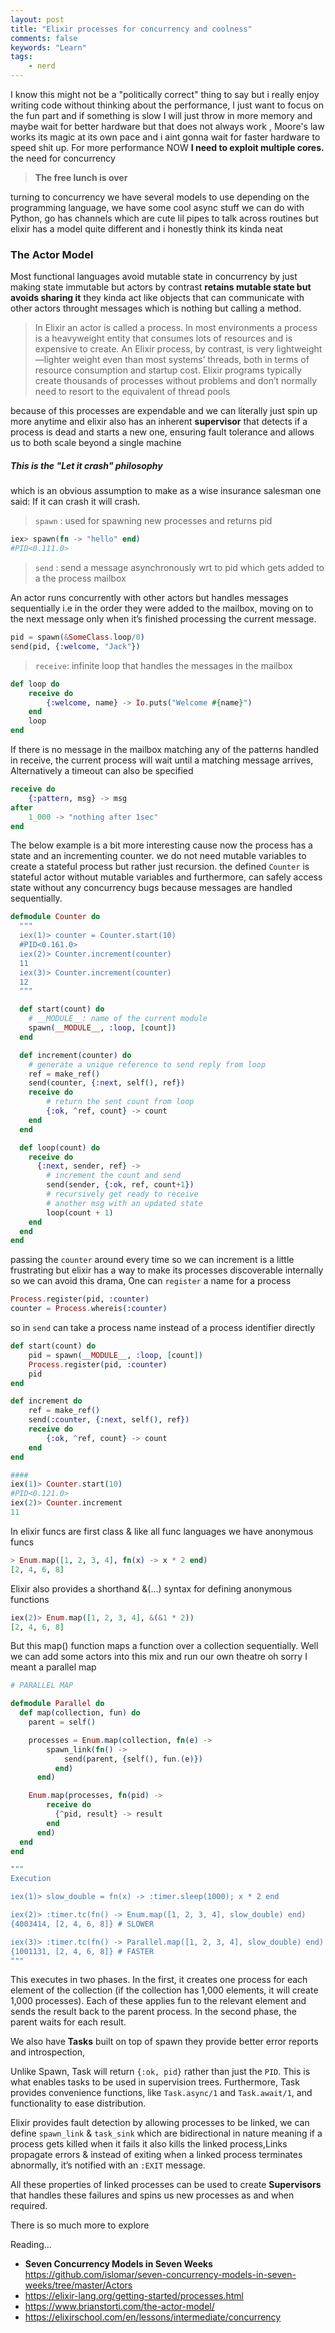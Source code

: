 ```yaml
---
layout: post
title: "Elixir processes for concurrency and coolness"
comments: false
keywords: "Learn"
tags:
    - nerd
---
```



I know this might not be a "politically correct" thing to say but i really enjoy writing code without thinking about the performance, I just want to focus on the fun part and if something is slow I will just throw in more memory and maybe wait for better hardware but that does not always work , Moore's law works its magic at its own pace and i aint gonna wait for faster hardware to speed shit up. For more performance NOW **I need to exploit multiple cores.** the need for concurrency

>  **The free lunch is over**


turning to concurrency we have several models to use depending on the programming language, we have some cool async stuff we can do with Python, go has channels which are cute lil pipes to talk across routines but elixir has a model quite different and i honestly think its kinda neat

### The Actor Model

Most functional languages avoid mutable state in concurrency by just making state immutable but actors by contrast **retains mutable state but avoids sharing it** they kinda act like objects that can communicate with other actors throught messages which is nothing but calling a method.

 > In Elixir an actor is called a process. In most environments a process is a heavyweight entity that consumes lots of resources and is expensive to create. An Elixir process, by contrast, is very lightweight—lighter weight even than most systems’ threads, both in terms of resource consumption and startup cost. Elixir programs typically create thousands of processes without problems and don’t normally need to resort to the equivalent of thread pools

because of this processes are expendable and we can literally just spin up more anytime and elixir also has an inherent **supervisor** that detects if a process is dead and starts a new one, ensuring fault tolerance and allows us to both scale beyond a single machine

##### This is the "Let it crash" philosophy

which is an obvious assumption to make as a wise insurance salesman one said: If it can crash it will crash.

> `spawn` : used for spawning new processes and returns pid

```elixir
iex> spawn(fn -> "hello" end)
#PID<0.111.0>
```
> `send` : send a message asynchronously wrt to pid which gets added to a the process mailbox

An actor runs concurrently with other actors but handles messages sequentially i.e in the order they were added to the mailbox, moving on to the next message only when it’s finished processing the current message.

```elixir
pid = spawn(&SomeClass.loop/0)
send(pid, {:welcome, "Jack"})
```
> `receive`: infinite loop that handles the messages in the mailbox

```elixir
def loop do
    receive do
        {:welcome, name} -> Io.puts("Welcome #{name}")
    end
    loop
end
```

If there is no message in the mailbox matching any of the patterns handled in receive, the current process will wait until a matching message arrives, Alternatively a timeout can also be specified

```elixir
receive do
    {:pattern, msg} -> msg
after
    1_000 -> "nothing after 1sec"
end
```

The below example is a bit more interesting cause now the process has a state and an incrementing counter. we do not need mutable variables to create a stateful process but rather just recursion. the defined `Counter` is stateful actor without mutable variables and furthermore, can safely access state without any concurrency bugs because messages are handled sequentially.


```elixir
defmodule Counter do
  """
  iex(1)> counter = Counter.start(10)
  #PID<0.161.0>
  iex(2)> Counter.increment(counter)
  11
  iex(3)> Counter.increment(counter)
  12
  """

  def start(count) do
    # __MODULE__: name of the current module
    spawn(__MODULE__, :loop, [count])
  end

  def increment(counter) do
    # generate a unique reference to send reply from loop
    ref = make_ref()
    send(counter, {:next, self(), ref})
    receive do
        # return the sent count from loop
        {:ok, ^ref, count} -> count
    end 
  end

  def loop(count) do 
    receive do
      {:next, sender, ref} ->
        # increment the count and send 
        send(sender, {:ok, ref, count+1})
        # recursively get ready to receive 
        # another msg with an updated state
        loop(count + 1)
    end 
  end
end

```

passing the `counter` around every time so we can increment is a little frustrating but elixir has a way to make its processes discoverable internally so we can avoid this drama, One can `register` a name for a process

```elixir
Process.register(pid, :counter)
counter = Process.whereis(:counter)
```

so in `send` can take a process name instead of a process identifier directly

```elixir
def start(count) do
    pid = spawn(__MODULE__, :loop, [count])
    Process.register(pid, :counter)
    pid
end

def increment do
    ref = make_ref()
    send(:counter, {:next, self(), ref})
    receive do
        {:ok, ^ref, count} -> count
    end 
end

#### 
iex(1)> Counter.start(10) 
#PID<0.121.0>
iex(2)> Counter.increment
11
```
    
In elixir funcs are first class & like all func languages we have anonymous funcs

```elixir
> Enum.map([1, 2, 3, 4], fn(x) -> x * 2 end)
[2, 4, 6, 8]
``` 

Elixir also provides a shorthand &(...) syntax for defining anonymous functions

```elixir
iex(2)> Enum.map([1, 2, 3, 4], &(&1 * 2))
[2, 4, 6, 8]
```

But this map() function maps a function over a collection sequentially. Well we can add some actors into this mix and run our own theatre oh sorry I meant a parallel map

```elixir
# PARALLEL MAP

defmodule Parallel do
  def map(collection, fun) do
    parent = self()

    processes = Enum.map(collection, fn(e) ->
        spawn_link(fn() -> 
            send(parent, {self(), fun.(e)})
          end)
      end)

    Enum.map(processes, fn(pid) ->
        receive do 
          {^pid, result} -> result
        end
      end)
  end
end

"""
Execution

iex(1)> slow_double = fn(x) -> :timer.sleep(1000); x * 2 end

iex(2)> :timer.tc(fn() -> Enum.map([1, 2, 3, 4], slow_double) end) 
{4003414, [2, 4, 6, 8]} # SLOWER

iex(3)> :timer.tc(fn() -> Parallel.map([1, 2, 3, 4], slow_double) end) 
{1001131, [2, 4, 6, 8]} # FASTER
"""
```


This executes in two phases. In the first, it creates one process for each element of the collection (if the collection has 1,000 elements, it will create 1,000 processes). Each of these applies fun to the relevant element and sends the result back to the parent process. In the second phase, the parent waits for each result.

We also have **Tasks** built on top of spawn they provide better error reports and introspection, 

Unlike Spawn, Task will return `{:ok, pid}` rather than just the `PID`. This is what enables tasks to be used in supervision trees. Furthermore, Task provides convenience functions, like `Task.async/1` and `Task.await/1`, and functionality to ease distribution.

Elixir provides fault detection by allowing processes to be linked, we can define `spawn_link` & `task_sink` which are bidirectional in nature meaning if a process gets killed when it fails it also kills the linked process,Links propagate errors & instead of exiting when a linked process terminates abnormally, it’s notified with an `:EXIT` message. 

All these properties of linked processes can be used to create **Supervisors** that handles these failures and spins us new processes as and when required.

There is so much more to explore

Reading...

- **Seven Concurrency Models in Seven Weeks** <https://github.com/islomar/seven-concurrency-models-in-seven-weeks/tree/master/Actors>
- <https://elixir-lang.org/getting-started/processes.html>
- <https://www.brianstorti.com/the-actor-model/>
- <https://elixirschool.com/en/lessons/intermediate/concurrency>